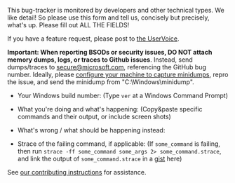 This bug-tracker is monitored by developers and other technical types.  We like detail!  So please use this form and tell us, concisely but precisely, what's up.  Please fill out ALL THE FIELDS!

If you have a feature request, please post to [the UserVoice](https://wpdev.uservoice.com/forums/266908).

**Important: When reporting BSODs or security issues, DO NOT attach memory dumps, logs, or traces to Github issues**. Instead, send dumps/traces to secure@microsoft.com, referencing the GitHub bug number. Ideally, please [configure your machine to capture minidumps](https://support.microsoft.com/en-us/help/315263/how-to-read-the-small-memory-dump-file-that-is-created-by-windows-if-a), repro the issue, and send the minidump from "C:\Windows\minidump\".

* Your Windows build number:  (Type `ver` at a Windows Command Prompt)

* What you're doing and what's happening:  (Copy&paste specific commands and their output, or include screen shots)

* What's wrong / what should be happening instead:

* Strace of the failing command, if applicable:  (If `some_command` is failing, then run `strace -ff some_command some_args 2> some_command.strace`, and link the output of `some_command.strace` in a [gist](https://gist.github.com/) here)


See [our contributing instructions](https://github.com/Microsoft/BashOnWindows/blob/master/CONTRIBUTING.md) for assistance.
